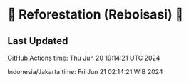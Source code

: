
# 🌳 Reforestation (Reboisasi) 🌲

## Last Updated

GitHub Actions time: Thu Jun 20 19:14:21 UTC 2024

Indonesia/Jakarta time: Fri Jun 21 02:14:21 WIB 2024
